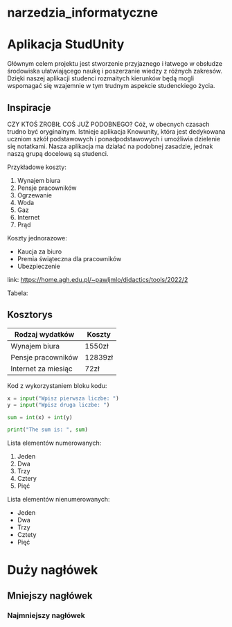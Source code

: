 # narzedzia_informatyczne
# Aplikacja StudUnity
Głównym celem projektu jest stworzenie przyjaznego i łatwego w obsłudze środowiska ułatwiającego naukę i poszerzanie wiedzy z różnych zakresów. Dzięki naszej aplikacji studenci rozmaitych kierunków będą mogli wspomagać się wzajemnie w tym trudnym aspekcie studenckiego życia.

## Inspiracje
CZY KTOŚ ZROBIŁ COŚ JUŻ PODOBNEGO? Cóż, w obecnych czasach trudno być oryginalnym. Istnieje aplikacja Knowunity, która jest dedykowana uczniom szkół podstawowych i ponadpodstawowych i umożliwia dzielenie się notatkami. Nasza aplikacja ma działać na podobnej zasadzie, jednak naszą grupą docelową są studenci.

Przykładowe koszty:
1. Wynajem biura
2. Pensje pracowników
3. Ogrzewanie 
4. Woda 
5. Gaz 
6. Internet
7. Prąd

Koszty jednorazowe:
* Kaucja za biuro 
* Premia świąteczna dla pracowników
* Ubezpieczenie 

link: https://home.agh.edu.pl/~pawljmlo/didactics/tools/2022/2

Tabela:
<h2>Kosztorys</h2>

| Rodzaj wydatków | Koszty |
| ------------- | ------------- |
| Wynajem biura  | 1550zł  |
| Pensje pracowników | 12839zł  |
| Internet za miesiąc | 72zł |


Kod z wykorzystaniem bloku kodu:
```python
x = input("Wpisz pierwsza liczbe: ")
y = input("Wpisz druga liczbe: ")

sum = int(x) + int(y)

print("The sum is: ", sum)
```

Lista elementów numerowanych:
1. Jeden
2. Dwa
3. Trzy
4. Cztery 
5. Pięć

Lista elementów nienumerowanych:
* Jeden
* Dwa 
* Trzy 
* Cztety
* Pięć

<h1>Duży nagłówek</h1>

<h2>Mniejszy nagłówek</h2>

<h3>Najmniejszy nagłówek</h3>







